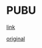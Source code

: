 # PUBU

[link](https://superoo7.github.io/pubu/index.html)

[original](https://superoo7.github.io/pubu/pubu-app.html)
